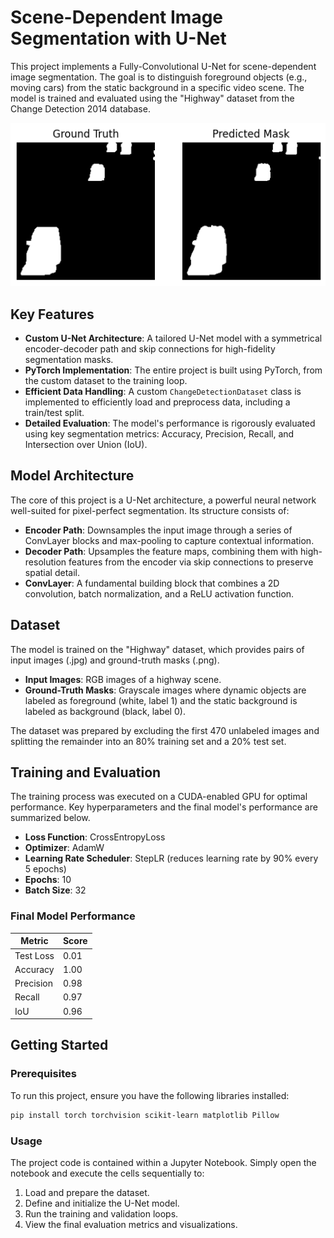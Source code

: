 # Scene-Dependent Image Segmentation with U-Net

This project implements a Fully-Convolutional U-Net for scene-dependent image segmentation. 
The goal is to distinguish foreground objects (e.g., moving cars) from the static background 
in a specific video scene. The model is trained and evaluated using the "Highway" dataset 
from the Change Detection 2014 database.

![Model Results](results.png)

## Key Features
- **Custom U-Net Architecture**: A tailored U-Net model with a symmetrical encoder-decoder path and skip connections for high-fidelity segmentation masks.
- **PyTorch Implementation**: The entire project is built using PyTorch, from the custom dataset to the training loop.
- **Efficient Data Handling**: A custom `ChangeDetectionDataset` class is implemented to efficiently load and preprocess data, including a train/test split.
- **Detailed Evaluation**: The model's performance is rigorously evaluated using key segmentation metrics: Accuracy, Precision, Recall, and Intersection over Union (IoU).

## Model Architecture
The core of this project is a U-Net architecture, a powerful neural network well-suited for pixel-perfect segmentation. Its structure consists of:

- **Encoder Path**: Downsamples the input image through a series of ConvLayer blocks and max-pooling to capture contextual information.
- **Decoder Path**: Upsamples the feature maps, combining them with high-resolution features from the encoder via skip connections to preserve spatial detail.
- **ConvLayer**: A fundamental building block that combines a 2D convolution, batch normalization, and a ReLU activation function.

## Dataset
The model is trained on the "Highway" dataset, which provides pairs of input images (.jpg) and ground-truth masks (.png).

- **Input Images**: RGB images of a highway scene.
- **Ground-Truth Masks**: Grayscale images where dynamic objects are labeled as foreground (white, label 1) and the static background is labeled as background (black, label 0).

The dataset was prepared by excluding the first 470 unlabeled images and splitting the remainder into an 80% training set and a 20% test set.

## Training and Evaluation
The training process was executed on a CUDA-enabled GPU for optimal performance. Key hyperparameters and the final model's performance are summarized below.

- **Loss Function**: CrossEntropyLoss
- **Optimizer**: AdamW
- **Learning Rate Scheduler**: StepLR (reduces learning rate by 90% every 5 epochs)
- **Epochs**: 10
- **Batch Size**: 32

### Final Model Performance
| Metric      | Score |
|-------------|-------|
| Test Loss   | 0.01  |
| Accuracy    | 1.00  |
| Precision   | 0.98  |
| Recall      | 0.97  |
| IoU         | 0.96  |

## Getting Started

### Prerequisites
To run this project, ensure you have the following libraries installed:
```bash
pip install torch torchvision scikit-learn matplotlib Pillow
```

### Usage
The project code is contained within a Jupyter Notebook. Simply open the notebook and execute the cells sequentially to:

1. Load and prepare the dataset.
2. Define and initialize the U-Net model.
3. Run the training and validation loops.
4. View the final evaluation metrics and visualizations.